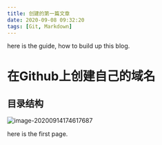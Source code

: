 ```yaml
---
title: 创建的第一篇文章
date: 2020-09-08 09:32:20
tags: [Git, Markdown]
---
```


here is the guide, how to build up this blog.

# 在Github上创建自己的域名

## 目录结构

![image-20200914174617687](./assets/image-20200914174617687.png)


here is the first page.

